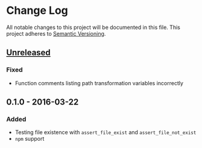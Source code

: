 # Change Log

All notable changes to this project will be documented in this file.
This project adheres to [Semantic Versioning](http://semver.org/).


## [Unreleased]

### Fixed

- Function comments listing path transformation variables incorrectly


## 0.1.0 - 2016-03-22

### Added

- Testing file existence with `assert_file_exist` and
  `assert_file_not_exist`
- `npm` support

[Unreleased]: https://github.com/ztombol/bats-file/compare/v0.1.0...HEAD
